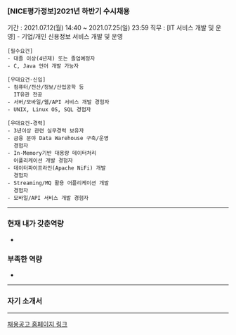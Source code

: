 ### [NICE평가정보]2021년 하반기 수시채용

기간 : 2021.07.12(월) 14:40 ~ 2021.07.25(일) 23:59
직무 : [IT 서비스 개발 및 운영] - 기업/개인 신용정보 서비스 개발 및 운영

    [필수요건]
    - 대졸 이상(4년제) 또는 졸업예정자
    - C, Java 언어 개발 가능자

    [우대요건-신입]
    - 컴퓨터/전산/정보/산업공학 등
      IT유관 전공
    - 서버/모바일/웹/API 서비스 개발 경험자
    - UNIX, Linux OS, SQL 경험자

    [우대요건-경력]
    - 3년이상 관련 실무경력 보유자
    - 금융 분야 Data Warehouse 구축/운영
      경험자
    - In-Memory기반 대용량 데이터처리
      어플리케이션 개발 경험자
    - 데이터파이프라인(Apache NiFi) 개발
      경험자
    - Streaming/MQ 활용 어플리케이션 개발
      경험자
    - 모바일/API 서비스 개발 경험자
    
-----------------------------------------

### 현재 내가 갖춘역량
  -
  
### 부족한 역량
  - 

--------------------------------

### 자기 소개서


---------------------------

[채용공고 홈페이지 링크](https://nice.recruiter.co.kr/app/jobnotice/view?systemKindCode=MRS2&jobnoticeSn=63930)
